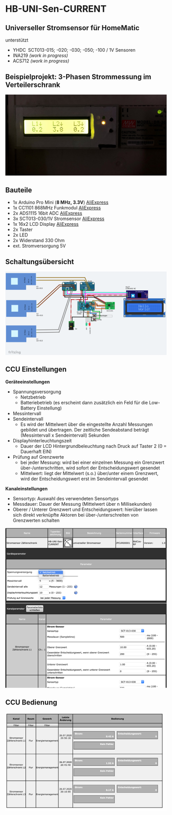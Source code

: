 # HB-UNI-Sen-CURRENT

## Universeller Stromsensor für HomeMatic
unterstützt 
 - YHDC SCT013-015; -020; -030; -050; -100 / 1V Sensoren
 - INA219 _(work in progress)_
 - ACS712 _(work in progress)_
 
 ## Beispielprojekt: 3-Phasen Strommessung im Verteilerschrank
 ![Dev2](Images/Device2.jpg)
 
 ## Bauteile
  - 1x Arduino Pro Mini (**8 MHz, 3.3V**) [AliExpress](https://de.aliexpress.com/item/32342672626.html)
  - 1x CC1101 868MHz Funkmodul [AliExpress](https://de.aliexpress.com/item/32924239954.html)
  - 2x ADS1115 16bit ADC [AliExpress](https://de.aliexpress.com/item/32954034047.html)
  - 3x SCT013-030/1V Stromsensor [AliExpress](https://de.aliexpress.com/item/4000189334448.html)
  - 1x 16x2 LCD Display [AliExpress](https://de.aliexpress.com/item/32685612494.html)
  - 2x Taster
  - 2x LED
  - 2x Widerstand 330 Ohm
  - ext. Stromversorgung 5V
 
 ## Schaltungsübersicht
 ![Wiring](Images/Wiring.png)
 
 ## CCU Einstellungen
 **Geräteeinstellungen**
 - Spannungsversorgung
   - Netzbetrieb
   - Batteriebetrieb (es erscheint dann zusätzlich ein Feld für die Low-Battery Einstellung)
 - Messintervall
 - Sendeintervall
   - Es wird der Mittelwert über die eingestellte Anzahl Messungen gebildet und übertragen. Der zeitliche Sendeabstand beträgt (Messintervall x Sendeintervall) Sekunden
 - Displayhinterleuchtungszeit
   - Dauer der LCD Hintergrundbeleuchtung nach Druck auf Taster 2 (0 = Dauerhaft EIN)
 - Prüfung auf Grenzwerte
   - bei jeder Messung: wird bei einer einzelnen Messung ein Grenzwert über-/unterschritten, wird sofort der Entscheidungswert gesendet
   - Mittelwert: liegt der Mittelwert (s.o.) über/unter einem Grenzwert, wird der Entscheidungswert erst im Sendeintervall gesendet
 
 **Kanaleinstellungen**
  - Sensortyp: Auswahl des verwendeten Sensortyps
  - Messdauer: Dauer der Messung (Mittelwert über n Millisekunden)
  - Oberer / Unterer Grenzwert und Entscheidungswert: hierüber lassen sich direkt verknüpfte Aktoren bei über-/unterschreiten von Grenzwerten schalten
  
 
 ![Einstellungen](Images/CCU_Einstellungen.png)
 
 
 ## CCU Bedienung
 ![Bedienung](Images/CCU_Bedienung.png)
